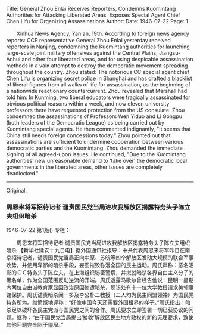Title: General Zhou Enlai Receives Reporters, Condemns Kuomintang Authorities for Attacking Liberated Areas, Exposes Special Agent Chief Chen Lifu for Organizing Assassinations
Author:
Date: 1946-07-22
Page: 1

　　Xinhua News Agency, Yan'an, 19th. According to foreign news agency reports: CCP representative General Zhou Enlai yesterday received reporters in Nanjing, condemning the Kuomintang authorities for launching large-scale joint military offensives against the Central Plains, Jiangsu-Anhui and other four liberated areas, and for using despicable assassination methods in a vain attempt to destroy the democratic movement spreading throughout the country. Zhou stated: The notorious CC special agent chief Chen Lifu is organizing secret police in Shanghai and has drafted a blacklist of liberal figures from all walks of life for assassination, as the beginning of a nationwide reactionary countercurrent. Zhou revealed that Marshall had told him: In Kunming, two liberal educators were tragically assassinated for obvious political reasons within a week, and now eleven university professors there have requested protection from the US consulate. Zhou condemned the assassinations of Professors Wen Yiduo and Li Gongpu (both leaders of the Democratic League) as being carried out by Kuomintang special agents. He then commented indignantly, "It seems that China still needs foreign concessions today." Zhou pointed out that assassinations are sufficient to undermine cooperation between various democratic parties and the Kuomintang. Zhou demanded the immediate signing of all agreed-upon issues. He continued, "Due to the Kuomintang authorities' new unreasonable demand to 'take over' the democratic local governments in the liberated areas, other issues are completely deadlocked."



<hr /> 

Original: 


### 周恩来将军招待记者  谴责国民党当局进攻我解放区揭露特务头子陈立夫组织暗杀

1946-07-22
第1版()
专栏：

　　周恩来将军招待记者
    谴责国民党当局进攻我解放区揭露特务头子陈立夫组织暗杀
    【新华社延安十九日电】据外国通讯社报导：中共代表周恩来将军昨日在南京招待记者，谴责国民党当局正向中原、苏皖等四个解放区发动大规模的联合军事攻势，并使用卑鄙的暗杀手段，妄图摧毁弥漫全国的民主运动。周氏声称：恶名昭彰的ＣＣ特务头子陈立夫，在上海组织秘密警察，并拟就暗杀各界自由主义分子的黑名单，作为全国范围反动逆流的开端。周氏透露马歇尔曾经告他说：昆明一星期内两位自由派教育家显因政治原因惨遭暗杀，现该处有十一位大学教授请求美领事馆保护。周氏谴责暗杀闻一多及李公朴二教授（二人均为民主同盟领袖）为国民党特务所为。继愤慨地评称：“好像中国今天还需要外国租界的样子。”周氏指出：暗杀足以破坏各民主党派与国民党之间的合作。周氏要求立即签署一切已获协议的问题。继称：“由于国民党当局提出‘接收’解放区民主地方政权的新的无理要求，致使其他问题完全陷于僵局。”
